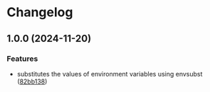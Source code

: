 # Changelog

## 1.0.0 (2024-11-20)


### Features

* substitutes the values of environment variables using envsubst ([82bb138](https://github.com/buka-inc/actions.envsubst/commit/82bb138d0455ce38959e35a4f6cc83d057520b5a))

